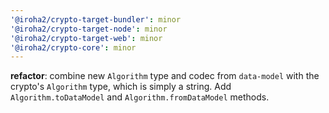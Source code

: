 ```yaml
---
'@iroha2/crypto-target-bundler': minor
'@iroha2/crypto-target-node': minor
'@iroha2/crypto-target-web': minor
'@iroha2/crypto-core': minor
---
```


**refactor**: combine new `Algorithm` type and codec from `data-model` with the crypto's `Algorithm` type, which is simply a string. Add `Algorithm.toDataModel` and `Algorithm.fromDataModel` methods.
